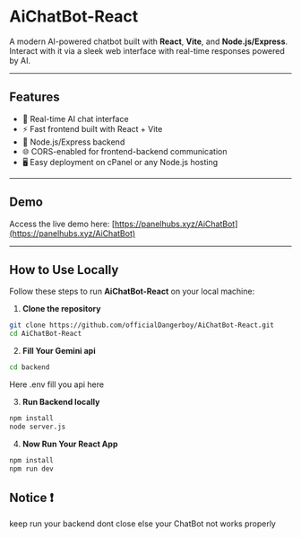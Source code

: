 # AiChatBot-React

A modern AI-powered chatbot built with **React**, **Vite**, and **Node.js/Express**.  
Interact with it via a sleek web interface with real-time responses powered by AI.

---

## Features

- 💬 Real-time AI chat interface  
- ⚡ Fast frontend built with React + Vite  
- 🤖 Node.js/Express backend  
- 🌐 CORS-enabled for frontend-backend communication  
- 🖥️ Easy deployment on cPanel or any Node.js hosting  

---

## Demo

Access the live demo here: [https://panelhubs.xyz/AiChatBot](https://panelhubs.xyz/AiChatBot)

---


## How to Use Locally

Follow these steps to run **AiChatBot-React** on your local machine:

1. **Clone the repository**
```bash
git clone https://github.com/officialDangerboy/AiChatBot-React.git
cd AiChatBot-React
```

2. **Fill Your Gemini api**
```bash
cd backend
```
Here .env fill you api here

3. **Run Backend locally**
``` bash
npm install
node server.js
```

4. **Now Run Your React App**
``` bash
npm install
npm run dev
```

## Notice ❗
keep run your backend dont close else your ChatBot not works properly


